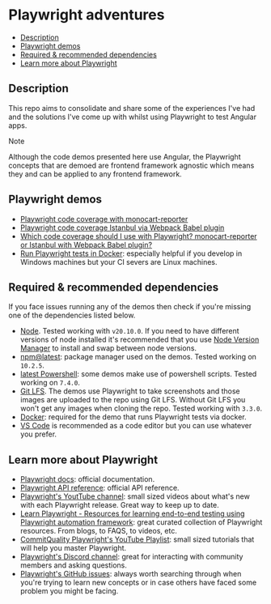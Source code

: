# Playwright adventures

- [Description](#description)
- [Playwright demos](#playwright-demos)
- [Required \& recommended dependencies](#required--recommended-dependencies)
- [Learn more about Playwright](#learn-more-about-playwright)

## Description

This repo aims to consolidate and share some of the experiences I've had and the solutions I've come up with whilst using Playwright to test Angular apps. 

> [!NOTE]
>
> Although the code demos presented here use Angular, the Playwright concepts that are demoed are frontend framework agnostic which means they and can be applied to any frontend framework.

## Playwright demos

- [Playwright code coverage with monocart-reporter](/demos/code-coverage-with-monocart-reporter/README.md)
- [Playwright code coverage Istanbul via Webpack Babel plugin](/demos/code-coverage-with-istanbul-via-webpack-babel-plugin/README.md)
- [Which code coverage should I use with Playwright? monocart-reporter or Istanbul with Webpack Babel plugin?](/docs/v8-vs-istanbul.md)
- [Run Playwright tests in Docker](/demos/docker/README.md): especially helpful if you develop in Windows machines but your CI severs are Linux machines.

## Required & recommended dependencies

If you face issues running any of the demos then check if you're missing one of the dependencies listed below.

- [Node](https://nodejs.org/en/blog/release/v20.10.0). Tested working with `v20.10.0`. If you need to have different versions of node installed it's recommended that you use [Node Version Manager](https://github.com/nvm-sh/nvm) to install and swap between node versions.
- [npm@latest](https://www.npmjs.com/package/npm): package manager used on the demos. Tested working on `10.2.5`.
- [latest Powershell](https://docs.microsoft.com/en-us/powershell/scripting/install/installing-powershell): some demos make use of powershell scripts. Tested working on `7.4.0`.
- [Git LFS](https://git-lfs.com/). The demos use Playwright to take screenshots and those images are uploaded to the repo using Git LFS. Without Git LFS you won't get any images when cloning the repo. Tested working with `3.3.0`.
- [Docker](https://www.docker.com/products/docker-desktop/): required for the demo that runs Playwright tests via docker.
- [VS Code](https://code.visualstudio.com/download) is recommended as a code editor but you can use whatever you prefer.

## Learn more about Playwright

- [Playwright docs](https://playwright.dev/docs/intro): official documentation.
- [Playwright API reference](https://playwright.dev/docs/api/class-playwright): official API reference.
- [Playwright's YoutTube channel](https://www.youtube.com/@Playwrightdev): small sized videos about what's new with each Playwright release. Great way to keep up to date.
- [Learn Playwright - Resources for learning end-to-end testing using Playwright automation framework](https://ray.run/): great curated collection of Playwright resources. From blogs, to FAQS, to videos, etc.
- [CommitQuality Playwright's YouTube Playlist](https://www.youtube.com/playlist?list=PLXgRgGX8-5UVm9yioRY329rfcfy3MusiY): small sized tutorials that will help you master Playwright.
- [Playwright's Discord channel](https://discord.com/servers/playwright-807756831384403968): great for interacting with community members and asking questions.
- [Playwright's GitHub issues](https://github.com/microsoft/playwright/issues): always worth searching through when you're trying to learn new concepts or in case others have faced some problem you might be facing. 